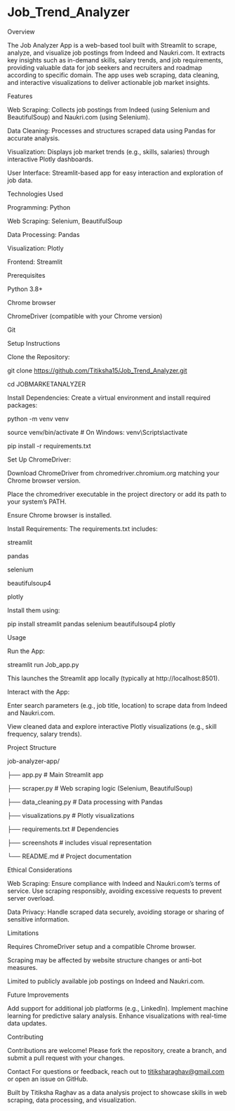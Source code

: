 # Job_Trend_Analyzer

Overview

The Job Analyzer App is a web-based tool built with Streamlit to scrape, analyze, and visualize job postings from Indeed and Naukri.com. It extracts key insights such as in-demand skills, salary trends, and job requirements, providing valuable data for job seekers and recruiters and roadmap according to specific domain. The app uses web scraping, data cleaning, and interactive visualizations to deliver actionable job market insights.


Features

Web Scraping: Collects job postings from Indeed (using Selenium and BeautifulSoup) and Naukri.com (using Selenium).

Data Cleaning: Processes and structures scraped data using Pandas for accurate analysis.

Visualization: Displays job market trends (e.g., skills, salaries) through interactive Plotly dashboards.

User Interface: Streamlit-based app for easy interaction and exploration of job data.



Technologies Used

Programming: Python

Web Scraping: Selenium, BeautifulSoup

Data Processing: Pandas

Visualization: Plotly

Frontend: Streamlit



Prerequisites

Python 3.8+

Chrome browser

ChromeDriver (compatible with your Chrome version)




Git

Setup Instructions

Clone the Repository:

git clone https://github.com/Titiksha15/Job_Trend_Analyzer.git

cd JOBMARKETANALYZER



Install Dependencies: Create a virtual environment and install required packages:

python -m venv venv

source venv/bin/activate  # On Windows: venv\Scripts\activate

pip install -r requirements.txt




Set Up ChromeDriver:

Download ChromeDriver from chromedriver.chromium.org matching your Chrome browser version.

Place the chromedriver executable in the project directory or add its path to your system’s PATH.

Ensure Chrome browser is installed.




Install Requirements: The requirements.txt includes:

streamlit

pandas

selenium

beautifulsoup4

plotly




Install them using:

pip install streamlit pandas selenium beautifulsoup4 plotly

Usage

Run the App:

streamlit run Job_app.py

This launches the Streamlit app locally (typically at http://localhost:8501).



Interact with the App:

Enter search parameters (e.g., job title, location) to scrape data from Indeed and Naukri.com.

View cleaned data and explore interactive Plotly visualizations (e.g., skill frequency, salary trends).

Project Structure

job-analyzer-app/

├── app.py               # Main Streamlit app

├── scraper.py           # Web scraping logic (Selenium, BeautifulSoup)

├── data_cleaning.py     # Data processing with Pandas

├── visualizations.py    # Plotly visualizations

├── requirements.txt     # Dependencies

├── screenshots          # includes visual representation

└── README.md            # Project documentation

Ethical Considerations

Web Scraping: Ensure compliance with Indeed and Naukri.com’s terms of service. Use scraping responsibly, avoiding excessive requests to prevent server overload.



Data Privacy: Handle scraped data securely, avoiding storage or sharing of sensitive information.

Limitations





Requires ChromeDriver setup and a compatible Chrome browser.

Scraping may be affected by website structure changes or anti-bot measures.



Limited to publicly available job postings on Indeed and Naukri.com.

Future Improvements

Add support for additional job platforms (e.g., LinkedIn).
Implement machine learning for predictive salary analysis.
Enhance visualizations with real-time data updates.


Contributing

Contributions are welcome! Please fork the repository, create a branch, and submit a pull request with your changes.

Contact
For questions or feedback, reach out to titiksharaghav@gmail.com or open an issue on GitHub.



Built by Titiksha Raghav as a data analysis project to showcase skills in web scraping, data processing, and visualization.
